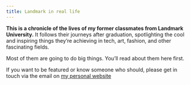 ```yaml
---
title: Landmark in real life
---
```


**This is a chronicle of the lives of my former classmates from Landmark University.** It follows their journeys after graduation, spotlighting the cool and inspiring things they’re achieving in tech, art, fashion, and other fascinating fields.

Most of them are going to do big things. You’ll read about them here first.

If you want to be featured or know someone who should, please get in touch via the email on [my personal website](https://thedavidumoru.com)
